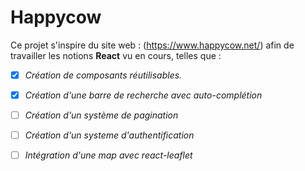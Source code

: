 # Happycow 

Ce projet s'inspire du site web : (https://www.happycow.net/) afin de travailler les notions **React** vu en cours, telles que :  

* [x] _Création de composants réutilisables._<br>
* [x] _Création d'une barre de recherche avec auto-complétion_<br>
* [ ] _Création d'un système de pagination_<br>
* [ ] _Création d'un systeme d'authentification_<br>
* [ ] _Intégration d'une map avec react-leaflet_<br>




